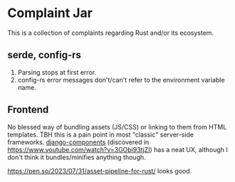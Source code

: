 # Complaint Jar

This is a collection of complaints regarding Rust and/or its ecosystem.

## serde, config-rs

1. Parsing stops at first error.
2. config-rs error messages don't/can't refer to the environment variable name.

## Frontend

No blessed way of bundling assets (JS/CSS) or linking to them from HTML templates.
TBH this is a pain point in most "classic" server-side frameworks.
[django-components](https://github.com/EmilStenstrom/django-components/tree/master) (discovered in
https://www.youtube.com/watch?v=3GObi93tjZI) has a neat UX, although I don't think it bundles/minifies
anything though.

https://pen.so/2023/07/31/asset-pipeline-for-rust/ looks good.
